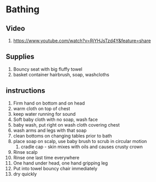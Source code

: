 # Bathing

## Video

1. https://www.youtube.com/watch?v=RjYHJsTzd4Y&feature=share

## Supplies

1. Bouncy seat with big fluffy towel
2. basket container hairbrush, soap, washcloths

## instructions

1. Firm hand on bottom and on head
2. warm cloth on top of chest
3. keep water running for sound
4. Soft baby cloth with no soap, wash face
5. baby wash, put right on wash cloth covering chest
6. wash arms and legs with that soap
7. clean bottoms on changing tables prior to bath
8. place soap on scalp, use baby brush to scrub in circular motion
   1. cradle cap - skin mixes with oils and causes crusty crown
9. Rinse scalp
10. Rinse one last time everywhere
11. One hand under head, one hand gripping leg
12. Put into towel bouncy chair immediately
13. dry quickly
